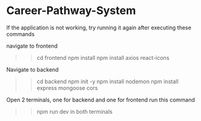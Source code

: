 # Career-Pathway-System

If the application is not working, try running it again after executing these commands

navigate to frontend 
>> cd frontend
>> npm install
>> npm install axios react-icons


Navigate to backend
>> cd backend
>> npm init -y
>> npm install nodemon
>> npm install express mongoose cors


Open 2 terminals, one for backend and one for frontend 
run this command
>> npm run dev
in both terminals 
